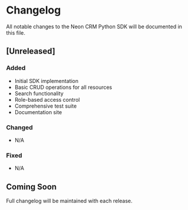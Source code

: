 # Changelog

All notable changes to the Neon CRM Python SDK will be documented in this file.

## [Unreleased]

### Added
- Initial SDK implementation
- Basic CRUD operations for all resources
- Search functionality
- Role-based access control
- Comprehensive test suite
- Documentation site

### Changed
- N/A

### Fixed
- N/A

## Coming Soon

Full changelog will be maintained with each release.
